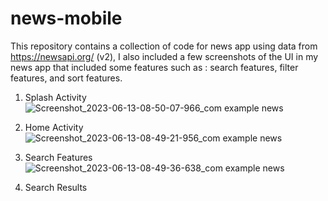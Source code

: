# news-mobile
This repository contains a collection of code for news app using data from https://newsapi.org/ (v2), I also included a few screenshots of
the UI in my news app that included some features such as : search features, filter features, and sort features.

1. Splash Activity
![Screenshot_2023-06-13-08-50-07-966_com example news](https://github.com/andryann007/news-mobile/assets/103846142/e6510ad2-6dc9-4568-bd46-4fec43511f2d)

2. Home Activity
![Screenshot_2023-06-13-08-49-21-956_com example news](https://github.com/andryann007/news-mobile/assets/103846142/000de704-b0a7-4f81-bc8d-d098492f1129)

3. Search Features
![Screenshot_2023-06-13-08-49-36-638_com example news](https://github.com/andryann007/news-mobile/assets/103846142/bf7ed1ab-029e-4e5c-8c7b-771ec51af3c6)

4. Search Results
